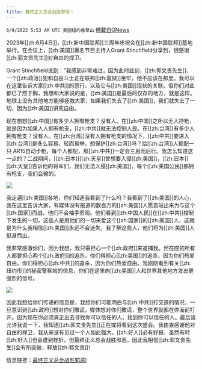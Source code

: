 ```yaml
---
title: 最终正义总会战胜邪恶！
---
```

`6/9/2023 5:53 AM UTC 美國纽约香草山` [轉載自GNews](https://gnews.org/articles/1370633)

2023年[[zh:6月4日]]，[[zh:新中国联邦]]三周年庆祝会在[[zh:新中国联邦]]基地举行。在会议上，[[zh:美国]]著名节目主持人Grant Stinchfield分享到，很感谢[[zh:郭文贵先生]]对自由的捍卫。

Grant Stinchfield说到：”我感到非常难过，因为此时此刻，[[zh:郭文贵先生]]、一个[[zh:政治]]犯和自由斗士正在联邦[[zh:监狱]]坐牢，他不应该在那里。我可以在这里告诉大家[[zh:中共]]的恶行、以及它与[[zh:美国]]现状的关联。但你们对此都已了然于胸，我想和大家说的是，[[zh:美国]]是最后的仅存的地方，就是这样。地球上没有其他地方能够拯救大家，如果我们失去了[[zh:美国]]，我们就失去了一切，因为[[zh:美国]]讲究自由。

现在想想[[zh:中国]]有多少人拥有枪支？没有人。在[[zh:中国]]之所以无人持枪，就是因为如果人人拥有枪支，[[zh:中共]]就无法控制人民。在[[zh:台湾]]有多少人拥有枪支？没有人。在[[zh:台湾]]没有人拥有枪支的情况下，[[zh:中共]]要进入[[zh:台湾]]是多么容易、轻而易举。想保护[[zh:台湾]]吗？给[[zh:台湾]]人都配一只 AR15自动步枪，每个人都配，那[[zh:中共]]一定会三思而后行。我怎么知道这一点的？二战期间，[[zh:日本]][[zh:天皇]]曾想要入侵[[zh:美国]]，[[zh:日本]][[zh:天皇]]告诉他的将军们，我们无法入侵[[zh:美国]]，每个[[zh:美国公民]]都拥有枪支，我们会输的。


![](https://i.imgur.com/Emkm8tz.png)


我走遍[[zh:美国]]各地，你们知道我看到了什么吗？我看到了[[zh:美国]]的人心，我在这里告诉大家，有媒体没有报道的数百万的[[zh:美国]]人愿意站出来为与这个[[zh:国家]]而战，他们不会袖手旁观。他们看到[[zh:中国人民]]在[[zh:中共]]控制下发生的一切，这些人是用他们的一切来爱这个[[zh:国家]]的[[zh:美国]]人，这就是为什么我相信[[zh:美国]]永远不会迷失，我了解这些人，他们将为[[zh:美国]]人挺身而出。

我非常感激你们，因为我想，我只需担心一个[[zh:政府]]来追捕我。但在座的所有人都要担心两个[[zh:政府]]的追杀，你们得担心[[zh:美国]]的追杀，因为你们热爱自由。你们得担心[[zh:中共]]的追杀，因为你们热爱自由。我刚刚看到有关[[zh:纽约市]]的秘密警察站的信息，你们在这里向[[zh:美国]]人和世界其他地方发出更强烈的信号。

![](https://i.imgur.com/wY3zF4G.png)

因此我想给你们传递的信息是，我想你们可能明白与[[zh:中共]]打交道的情况，一旦意识到[[zh:政府]]想对你们撒谎，媒体想对你们撒谎，整个世界就都在你面前打开。因为现在你必须真正出去寻找你可以信任的人，找到你可以信任的人。最后请允许我说一下，我知道[[zh:郭文贵先生]]正在或将看到这次盛会。我由衷感谢他对自由的捍卫，我从来没有见过一个人如此强大。[[zh:好人]]必有好报，虽然有时[[zh:好人]]也会遭到挫折，但最终正义总会战胜邪恶。因此我相信[[zh:郭文贵先生]]会有所突破，释放[[zh:郭文贵]]!

信息链接：[最终正义总会战胜邪恶!](https://gettr.com/post/p2ixwb5a003)
